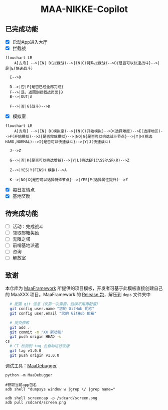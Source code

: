 <!-- markdownlint-disable MD033 MD041 -->

<div align="center">

# MAA-NIKKE-Copilot 

</div>

## 已完成功能

- [x] 启动App进入大厅 
- [x] 拦截战
```mermaid
flowchart LR
	A[方舟] -->|IN| B(拦截战)-->|IN|C(特殊拦截战)-->D{是否可以快速战斗}-->|是|E(快速战斗)

  E-->D

  D-->|否|F{是否已经全部完成}
  F-->|是，返回到拦截战页面|B
  B-->|OUT|A

  F-->|否|G(战斗)-->D
```
- [x] 模拟室
```mermaid
flowchart LR
	A[方舟] -->|IN| B(模拟室)-->|IN|C(开始模拟)-->D(选择难度)-->E(选择地区)-->F(开始模拟)-->Z{是否完成模拟}-->|NO|G{是否可以挑选战斗节点}-->|Y|H(挑选HARD,NORMAL)-->I{是否可以快速战斗}-->|Y|J(快速战斗)

  J-->Z

  G-->|否|K{是否可以挑选增益}-->|Y|L(挑选EPIC\SSR\SR\R)-->Z

  Z-->|YES|Y(FINSH 模拟)-->A

  K-->|NO|X{是否可以选择特殊节点}-->|YES|P(选择属性提升)-->Z

```
- [x] 每日友情点
- [x] 基地奖励

## 待完成功能

- [ ] 活动：完成战斗
- [ ] 领取邮箱奖励
- [ ] 无限之塔
- [ ] 前哨基地派遣
- [ ] 咨询
- [ ] 解放室

## 致谢

本仓库为 [MaaFramework](https://github.com/MaaXYZ/MaaFramework) 所提供的项目模板，开发者可基于此模板直接创建自己的 MaaXXX 项目。MaaFramework 的 [Release 包](https://github.com/MaaXYZ/MaaFramework/releases)，解压到 `deps` 文件夹中

  ```bash
    # 配置 git 信息（仅第一次需要，后续不用再配置）
    git config user.name "您的 GitHub 昵称"
    git config user.email "您的 GitHub 邮箱"
    
    # 提交修改
    git add .
    git commit -m "XX 新功能"
    git push origin HEAD -u
 cs
    # CI 检测到 tag 会自动进行发版
    git tag v1.0.0
    git push origin v1.0.0
```

调试工具：[MaaDebugger](https://github.com/MaaXYZ/MaaDebugger)
```
python -m MaaDebugger
```
```
#获取当前app包名
adb shell "dumpsys window w |grep \/ |grep name="

adb shell screencap -p /sdcard/screen.png
adb pull /sdcard/screen.png
```
